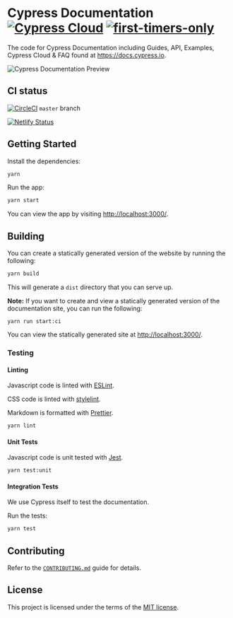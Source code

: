 # Cypress Documentation [![Cypress Cloud](https://img.shields.io/badge/cypress-dashboard-brightgreen.svg)](https://cloud.cypress.io/#/projects/ma3dkn/runs) [![first-timers-only](http://img.shields.io/badge/first--timers--only-friendly-blue.svg)](https://github.com/cypress-io/cypress-documentation/labels/first-timers-only)

The code for Cypress Documentation including Guides, API, Examples, Cypress
Cloud & FAQ found at https://docs.cypress.io.

![Cypress Documentation Preview](https://user-images.githubusercontent.com/11802078/112329249-09547100-8c85-11eb-97fe-8a52e4245874.png)

## CI status

[![CircleCI](https://circleci.com/gh/cypress-io/cypress-documentation/tree/master.svg?style=svg)](https://circleci.com/gh/cypress-io/cypress-documentation/tree/master)
`master` branch

[![Netlify Status](https://api.netlify.com/api/v1/badges/dbf22ada-b50c-49b0-a933-bf02e87d25d1/deploy-status)](https://app.netlify.com/sites/cypress-docs/deploys)

## Getting Started

Install the dependencies:

```sh
yarn
```

Run the app:

```sh
yarn start
```

You can view the app by visiting
[http://localhost:3000/](http://localhost:3000/).

## Building

You can create a statically generated version of the website by running the
following:

```sh
yarn build
```

This will generate a `dist` directory that you can serve up.

**Note:** If you want to create and view a statically generated version of the
documentation site, you can run the following:

```
yarn run start:ci
```

You can view the statically generated site at
[http://localhost:3000/](http://localhost:3000).

### Testing

#### Linting

Javascript code is linted with [ESLint](https://eslint.org/).

CSS code is linted with [stylelint](https://stylelint.io/).

Markdown is formatted with [Prettier](https://prettier.io/).

```sh
yarn lint
```

#### Unit Tests

Javascript code is unit tested with [Jest](https://jestjs.io/).

```sh
yarn test:unit
```

#### Integration Tests

We use Cypress itself to test the documentation.

Run the tests:

```sh
yarn test
```

## Contributing

Refer to the [`CONTRIBUTING.md`](/CONTRIBUTING.md) guide for details.

## License

This project is licensed under the terms of the [MIT license](/LICENSE.md).
